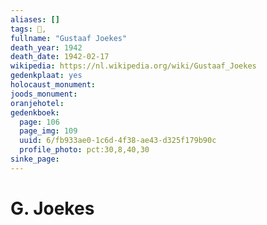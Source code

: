 ```yaml
---
aliases: []
tags: 👤, 
fullname: "Gustaaf Joekes"
death_year: 1942
death_date: 1942-02-17
wikipedia: https://nl.wikipedia.org/wiki/Gustaaf_Joekes
gedenkplaat: yes
holocaust_monument:
joods_monument:
oranjehotel:
gedenkboek:
  page: 106
  page_img: 109
  uuid: 6/fb933ae0-1c6d-4f38-ae43-d325f179b90c
  profile_photo: pct:30,8,40,30
sinke_page:
---
```


# G. Joekes